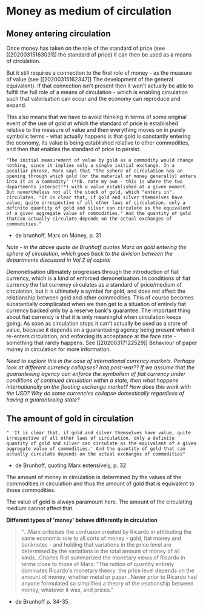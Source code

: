 # Money as medium of circulation


## Money entering circulation
Once money has taken on the role of the standard of price (see [[20200315163031]] the standard of price) it can then be used as a means of circulation.

But it still requires a connection to the first role of money - as the measure of value (see [[20200315162347]] The development of the general equivalent). If that connection isn't present then it won't actually be able to fulfill the full role of a means of circulation - which is enabling circulation such that valorisation can occur and the economy can reproduce and expand.

This also means that we have to avoid thinking in terms of some original event of the use of gold at which the standard of price is established relative to the measure of value and then everything moves on in purely symbolic terms - what actually happens is that gold is constantly entering the economy, its value is being established relative to other commodities, and then that enables the standard of price to persist.

	"The initial measurement of value by gold as a commodity would change nothing, since it implies only a single initial exchange. In a peculiar phrase, Marx says that "the sphere of circulation has an opening through which gold (or the material of money generally) enters into it as a commodity" (*nb. note my own - this is where the two departments interact!*) with a value established at a given moment. But nevertheless not all the stock of gold, which "enters in", circulates. "It is clear that, if gold and silver themselves have value, quite irrespective of all other laws of circulation, only a definite quantity of gold and silver can circulate as the equivalent of a given aggregate value of commodities." And the quantity of gold thatcan actually circulate depends on the actual exchanges of commodities."

- de brunhoff, Marx on Money, p. 31

*Note - in the above quote de Brunhoff quotes Marx on gold entering the sphere of circulation, which goes back to the division between the departments discussed in Vol 2 of capital*

Demonetisation ultimately progresses through the introduction of fiat currency, which is a kind of enforced demonetisation. In conditions of fiat currency the fiat currency circulates as a standard of price/medium of circulation, but it is ultimately a symbol for gold, and does not affect the relationship between gold and other commodities. This of course becomes substantially complicated when we then get to a situation of entirely fiat currency backed only by a reserve bank's guarantee. The important thing about fiat currency is that it is only meaningful when circulation keeps going. As soon as circulation stops it can't actually be used as a store of value, because it depends on a guaranteeing agency being present when it re-enters circulation, and enforcing its acceptance at the face rate - something that rarely happens. See [[20200317122529]] Behaviour of paper money in circulation for more information.

*Need to explore this in the case of international currency markets. Perhaps look at different currency collapses? Iraq post-war?? If we assume that the guaranteeing agency can enforce the symbolism of fiat currency under conditions of contnued circulation within a state, then what happens internationally on the floating exchange market? How does this work with the USD? Why do some currencies collapse domestically regardless of having a guaranteeing state?*

## The amount of gold in circulation

	" 'It is clear that, if gold and silver themselves have value, quite irrespective of all other laws of circulation, only a definite quantity of gold and silver can circulate as the equivalent of a given aggregate value of commodities.' And the quantity of gold that can actually circulate depends on the actual exchanges of commodities"
    
- de Brunhoff, quoting Marx extensively, p. 32

The amount of money in circulation is determined by the values of the commodities in circulation and thus the amount of gold that is equivalent to those commodities.

The value of gold is always paramount here. The amount of the circulating medium cannot affect that.


**Different types of 'money' behave differently in circulation**

>"...Marx criticises the confusion created by Ricardo in attributing the same economic role to all sorts of money - gold, fiat money and banknotes - and holding that variations in the price level are determined by the variations in the total amount of money of all kinds...Charles Rist summarized the monetary views of Ricardo in terms close to those of Marx: "The notion of quantity entirely dominates Ricardo's monetary theory: the price level depends on the amount of money, whether metal or paper...Never prior to Ricardo had anyone formulated so simplified a theory of the relationship between money, whatever it was, and prices."

- de Brunhoff p. 34-35